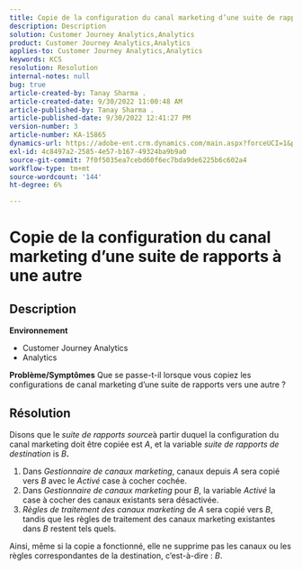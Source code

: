 ```yaml
---
title: Copie de la configuration du canal marketing d’une suite de rapports à une autre
description: Description
solution: Customer Journey Analytics,Analytics
product: Customer Journey Analytics,Analytics
applies-to: Customer Journey Analytics,Analytics
keywords: KCS
resolution: Resolution
internal-notes: null
bug: true
article-created-by: Tanay Sharma .
article-created-date: 9/30/2022 11:00:48 AM
article-published-by: Tanay Sharma .
article-published-date: 9/30/2022 12:41:27 PM
version-number: 3
article-number: KA-15865
dynamics-url: https://adobe-ent.crm.dynamics.com/main.aspx?forceUCI=1&pagetype=entityrecord&etn=knowledgearticle&id=1c0d961e-af40-ed11-9db1-0022480868ff
exl-id: 4c8497a2-2585-4e57-b167-49324ba9b9a0
source-git-commit: 7f0f5035ea7cebd60f6ec7bda9de6225b6c602a4
workflow-type: tm+mt
source-wordcount: '144'
ht-degree: 6%

---
```


# Copie de la configuration du canal marketing d’une suite de rapports à une autre

## Description

<b>Environnement</b>
- Customer Journey Analytics
- Analytics



<b>Problème/Symptômes</b>
Que se passe-t-il lorsque vous copiez les configurations de canal marketing d’une suite de rapports vers une autre ?


## Résolution


Disons que le *suite de rapports source*&#x200B;à partir duquel la configuration du canal marketing doit être copiée est *A*, et la variable *suite de rapports de destination* is *B<b>*.</b>

1. Dans *Gestionnaire de canaux marketing*, canaux depuis *A* sera copié vers *B* avec le *Activé* case à cocher cochée.
2. Dans *Gestionnaire de canaux marketing* pour *B*, la variable *Activé* la case à cocher des canaux existants sera désactivée.
3. *Règles de traitement des canaux marketing* de *A* sera copié vers *B*, tandis que les règles de traitement des canaux marketing existantes dans *B* restent tels quels.


Ainsi, même si la copie a fonctionné, elle ne supprime pas les canaux ou les règles correspondantes de la destination, c’est-à-dire : *B*.
